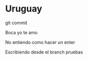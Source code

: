 # Uruguay
git commit

Boca yo te amo

No entiendo como hacer un enter

Escribiendo desde el branch pruebas

